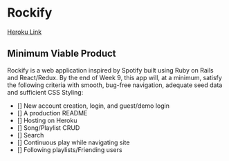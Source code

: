 # Rockify

[Heroku Link](https://rockify.herokuapp.com)

## Minimum Viable Product

Rockify is a web application inspired by Spotify built using Ruby on Rails and React/Redux. By the end of Week 9, this app will, at a minimum, satisfy the following criteria with smooth, bug-free navigation, adequate seed data and sufficient CSS Styling:

- [] New account creation, login, and guest/demo login
- [] A production README
- [] Hosting on Heroku
- [] Song/Playlist CRUD
- [] Search
- [] Continuous play while navigating site
- [] Following playlists/Friending users
